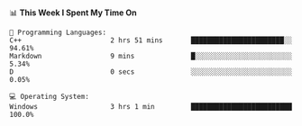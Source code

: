 
<!--START_SECTION:waka-->
📊 **This Week I Spent My Time On** 

```text
💬 Programming Languages: 
C++                      2 hrs 51 mins       ███████████████████████░░   94.61% 
Markdown                 9 mins              █░░░░░░░░░░░░░░░░░░░░░░░░   5.34% 
D                        0 secs              ░░░░░░░░░░░░░░░░░░░░░░░░░   0.05%

💻 Operating System: 
Windows                  3 hrs 1 min         █████████████████████████   100.0%

```


<!--END_SECTION:waka-->
